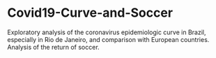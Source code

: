 # Covid19-Curve-and-Soccer
Exploratory analysis of the coronavirus epidemiologic curve in Brazil, especially in Rio de Janeiro, and comparison with European countries. Analysis of the return of soccer.
